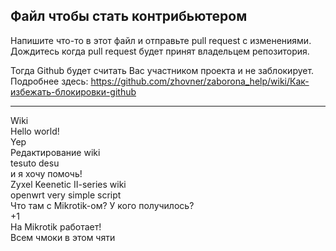 ## Файл чтобы стать контрибьютером

Напишите что-то в этот файл и отправьте pull request с изменениями.
Дождитесь когда pull request будет принят владельцем репозитория.

Тогда Github будет считать Вас участником проекта и не заблокирует.
Подробнее здесь: https://github.com/zhovner/zaborona_help/wiki/Как-избежать-блокировки-github

----------------------------------
Wiki   
Hello world!  
Yep  
Редактирование wiki  
tesuto desu  
и я хочу помочь!  
Zyxel Keenetic II-series wiki  
openwrt very simple script  
Что там с Mikrotik-ом? У кого получилось?  
+1  
На Mikrotik работает!  
Всем чмоки в этом чяти
